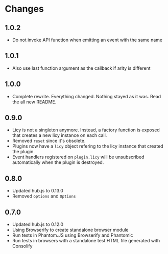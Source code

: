 # Changes

## 1.0.2

- Do not invoke API function when emitting an event with the same name

## 1.0.1

- Also use last function argument as the callback if arity is different

## 1.0.0

- Complete rewrite. Everything changed. Nothing stayed as it was. Read the all
  new README.

## 0.9.0

- Licy is not a singleton anymore. Instead, a factory function is exposed that
  creates a new licy instance on each call.
- Removed `reset` since it's obsolete.
- Plugins now have a `licy` object refering to the licy instance that created
  the plugin.
- Event handlers registered on `plugin.licy` will be unsubscribed automatically
  when the plugin is destroyed.

## 0.8.0

- Updated hub.js to 0.13.0
- Removed `options` and `Options`

## 0.7.0

- Updated hub.js to 0.12.0
- Using Browserify to create standalone browser module
- Run tests in Phantom.JS using Browserify and Phantomic
- Run tests in browsers with a standalone test HTML file generated with Consolify
